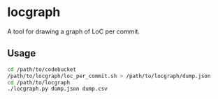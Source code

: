 # locgraph

A tool for drawing a graph of LoC per commit.

## Usage

```sh
cd /path/to/codebucket
/path/to/locgraph/loc_per_commit.sh > /path/to/locgraph/dump.json
cd /path/to/locgraph
./locgraph.py dump.json dump.csv
```
